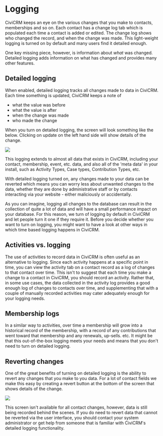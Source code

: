 Logging
=======

CiviCRM keeps an eye on the various changes that you make to contacts,
memberships and so on. Each contact has a change log tab which is
populated each time a contact is added or edited. The change log shows
who changed the record, and when the change was made. This light-weight
logging is turned on by default and many users find it detailed enough.

One key missing piece, however, is information about *what* was
changed. Detailed logging adds information on what has changed and
provides many other features. 

Detailed logging
----------------

When enabled, detailed logging tracks all changes made to data in
CiviCRM. Each time something is updated, CiviCRM keeps a note of

-   what the value was before
-   what the value is after
-   when the change was made
-   who made the change

When you turn on detailed logging, the screen will look something like
the below. Clicking on update on the left hand side will show details
of the change. 

![](/img/change-log.png)

This logging extends to almost all data that exists in CiviCRM,
including your contact, membership, event, etc. data, and also all of
the 'meta data' in your install, such as Activity Types, Case types,
Contribution Types, etc. 

With detailed logging turned on, any changes made to your data can be
reverted which means you can worry less about unwanted changes to the
data, whether they are done by administrative staff or by contacts
interacting via your website - either maliciously or accidentally.

As you can imagine, logging all changes to the database can result in
the collection of quite a lot of data and will have a small performance
impact on your database. For this reason, we turn of logging by default
in CiviCRM and let people turn it one if they require it. Before you
decide whether you want to turn on logging, you might want to have a
look at other ways in which time based logging happens in CiviCRM. 

Activities vs. logging
----------------------

The use of activities to record data in CiviCRM is often useful as an
alternative to logging. Since each activity happens at a specific point
in time, you can view the activity tab on a contact record as a log of
changes to that contact over time. This isn't to suggest that each time
you make a change to a contact in CiviCRM, you should record an
activity. Rather that, in some use cases, the data collected in the
activity log provides a good enough log of changes to contacts over
time, and supplementing that with a couple of manually recorded
activities may cater adequately enough for your logging needs. 

Membership logs
---------------

In a similar way to activities, over time a membership will grow into a
historical record of the membership, with a record of any contributions
that went toward that membership and any renewals, up-sells. etc. It
might be that this out-of-the-box logging meets your needs and means
that you don't need to turn on detailed logging. 

Reverting changes
-----------------

One of the great benefits of turning on detailed logging is the ability
to revert any changes that you make to you data. For a lot of contact
fields we make this easy by creating a revert button at the bottom of
the screen that shows details of the change.

![](/img/change-log-revert.png)

This screen isn't available for all contact changes, however, data is
still being recorded behind the scenes. If you do need to revert data
that cannot be reverted via the user interface, you should contact your
system administrator or get help from someone that is familiar with
CiviCRM's detailed logging functionality. 
